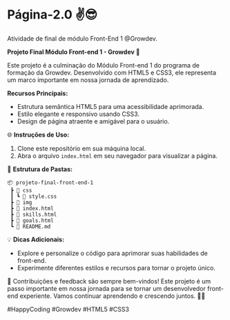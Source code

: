# Página-2.0 ✌😎
Atividade de final de módulo Front-End 1 @Growdev.

**Projeto Final Módulo Front-end 1 - Growdev 🚀**

Este projeto é a culminação do Módulo Front-end 1 do programa de formação da Growdev. Desenvolvido com HTML5 e CSS3, ele representa um marco importante em nossa jornada de aprendizado.

**Recursos Principais:**
- Estrutura semântica HTML5 para uma acessibilidade aprimorada.
- Estilo elegante e responsivo usando CSS3.
- Design de página atraente e amigável para o usuário.

🌐 **Instruções de Uso:**
1. Clone este repositório em sua máquina local.
2. Abra o arquivo `index.html` em seu navegador para visualizar a página.

📂 **Estrutura de Pastas:**
```
📦 projeto-final-front-end-1
 ┣ 📂 css
 ┃ ┗ 📜 style.css
 ┣ 📂 img
 ┣ 📜 index.html
 ┣ 📜 skills.html
 ┣ 📜 goals.html
 ┗ 📜 README.md
```

💡 **Dicas Adicionais:**
- Explore e personalize o código para aprimorar suas habilidades de front-end.
- Experimente diferentes estilos e recursos para tornar o projeto único.

🤝 Contribuições e feedback são sempre bem-vindos! Este projeto é um passo importante em nossa jornada para se tornar um desenvolvedor front-end experiente. Vamos continuar aprendendo e crescendo juntos. 🌱💪

#HappyCoding #Growdev #HTML5 #CSS3
